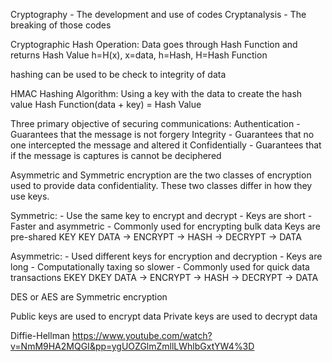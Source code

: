 Cryptography - The development and use of codes
Cryptanalysis - The breaking of those codes

Cryptographic Hash Operation:
        Data goes through Hash Function and returns Hash Value
        h=H(x), x=data, h=Hash, H=Hash Function

hashing can be used to be check to integrity of data

HMAC Hashing Algorithm:
        Using a key with the data to create the hash value
        Hash Function(data + key) = Hash Value

Three primary objective of securing communications:
        Authentication - Guarantees that the message is not forgery
        Integrity - Guarantees that no one intercepted the message and altered it
        Confidentially - Guarantees that if the message is captures is cannot be deciphered

Asymmetric and Symmetric encryption are the two classes of encryption used to provide data confidentiality. These two classes differ in how they use keys.

Symmetric:
        - Use the same key to encrypt and decrypt
        - Keys are short
        - Faster and asymmetric
        - Commonly used for encrypting bulk data
                Keys are pre-shared
                KEY                 KEY
        DATA -> ENCRYPT -> HASH -> DECRYPT -> DATA

Asymmetric:
        - Used different keys for encryption and decryption
        - Keys are long
        - Computationally taxing so slower
        - Commonly used for quick data transactions
                EKEY                DKEY
        DATA -> ENCRYPT -> HASH -> DECRYPT -> DATA

DES or AES are Symmetric encryption

Public keys are used to encrypt data
Private keys are used to decrypt data

Diffie-Hellman https://www.youtube.com/watch?v=NmM9HA2MQGI&pp=ygUOZGlmZmllLWhlbGxtYW4%3D

